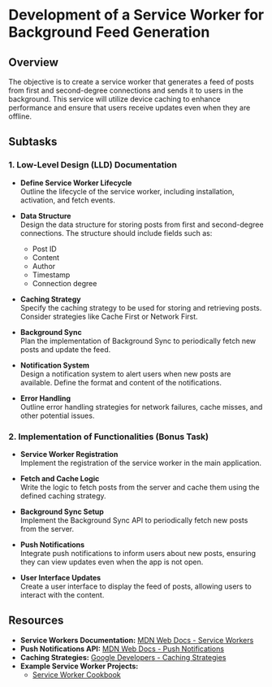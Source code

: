 # Development of a Service Worker for Background Feed Generation

## Overview

The objective is to create a service worker that generates a feed of posts from first and second-degree connections and sends it to users in the background. This service will utilize device caching to enhance performance and ensure that users receive updates even when they are offline.

## Subtasks

### 1. Low-Level Design (LLD) Documentation

- **Define Service Worker Lifecycle**  
  Outline the lifecycle of the service worker, including installation, activation, and fetch events.

- **Data Structure**  
  Design the data structure for storing posts from first and second-degree connections. The structure should include fields such as:
  - Post ID
  - Content
  - Author
  - Timestamp
  - Connection degree

- **Caching Strategy**  
  Specify the caching strategy to be used for storing and retrieving posts. Consider strategies like Cache First or Network First.

- **Background Sync**  
  Plan the implementation of Background Sync to periodically fetch new posts and update the feed.

- **Notification System**  
  Design a notification system to alert users when new posts are available. Define the format and content of the notifications.

- **Error Handling**  
  Outline error handling strategies for network failures, cache misses, and other potential issues.

### 2. Implementation of Functionalities (Bonus Task)

- **Service Worker Registration**  
  Implement the registration of the service worker in the main application.

- **Fetch and Cache Logic**  
  Write the logic to fetch posts from the server and cache them using the defined caching strategy.

- **Background Sync Setup**  
  Implement the Background Sync API to periodically fetch new posts from the server.

- **Push Notifications**  
  Integrate push notifications to inform users about new posts, ensuring they can view updates even when the app is not open.

- **User Interface Updates**  
  Create a user interface to display the feed of posts, allowing users to interact with the content.

## Resources

- **Service Workers Documentation:** [MDN Web Docs - Service Workers](https://developer.mozilla.org/en-US/docs/Web/API/Service_Worker_API)
- **Push Notifications API:** [MDN Web Docs - Push Notifications](https://developer.mozilla.org/en-US/docs/Web/API/Push_API)
- **Caching Strategies:** [Google Developers - Caching Strategies](https://developers.google.com/web/fundamentals/instant-and-offline/web-storage/cache-api)
- **Example Service Worker Projects:**
  - [Service Worker Cookbook](https://serviceworke.rs/)






<!-- 
Link of excel draw
https://excalidraw.com/#json=ZVPiZ_o_2jZ92a5aobcPu,Ug0Qq0TH6tPsZU3fzZ-C-w -->